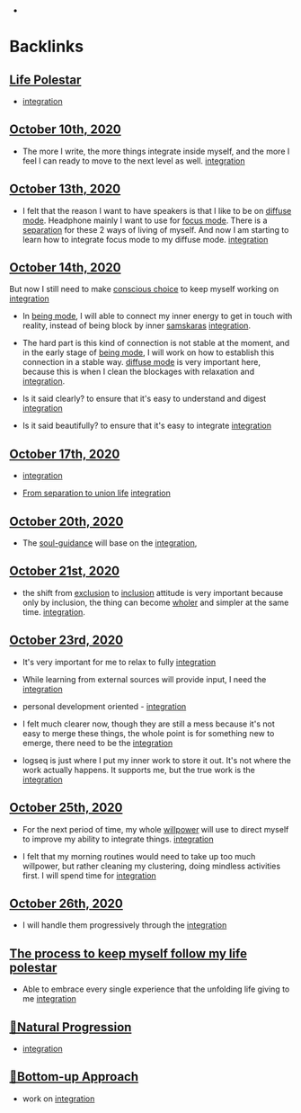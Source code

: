 - 

# Backlinks
## [Life Polestar](<Life Polestar.md>)
- [integration](<integration.md>)

## [October 10th, 2020](<October 10th, 2020.md>)
- The more I write, the more things integrate inside myself, and the more I feel I can ready to move to the next level as well. [integration](<integration.md>)

## [October 13th, 2020](<October 13th, 2020.md>)
- I felt that the reason I want to have speakers is that I like to be on [diffuse mode](<diffuse mode.md>). Headphone mainly I want to use for [focus mode](<focus mode.md>). There is a [separation](<separation.md>) for these 2 ways of living of myself. And now I am starting to learn how to integrate focus mode to my diffuse mode. [integration](<integration.md>)

## [October 14th, 2020](<October 14th, 2020.md>)
But now I still need to make [conscious choice](<conscious choice.md>) to keep myself working on [integration](<integration.md>)

- In [being mode](<being mode.md>), I will able to connect my inner energy to get in touch with reality, instead of being block by inner [samskaras](<samskaras.md>) [integration](<integration.md>).

- The hard part is this kind of connection is not stable at the moment, and in the early stage of [being mode](<being mode.md>), I will work on how to establish this connection in a stable way. [diffuse mode](<diffuse mode.md>) is very important here, because this is when I clean the blockages with relaxation and [integration](<integration.md>).

- Is it said clearly?  to ensure that it's easy to understand and digest [integration](<integration.md>)

- Is it said beautifully? to ensure that it's easy to integrate [integration](<integration.md>)

## [October 17th, 2020](<October 17th, 2020.md>)
- [integration](<integration.md>)

- [From separation to union life](<From separation to union life.md>) [integration](<integration.md>)

## [October 20th, 2020](<October 20th, 2020.md>)
- The [soul-guidance](<soul-guidance.md>) will base on the [integration](<integration.md>),

## [October 21st, 2020](<October 21st, 2020.md>)
- the shift from [exclusion](<exclusion.md>) to [inclusion](<inclusion.md>) attitude is very important because only by inclusion, the thing can become [wholer](<wholer.md>) and simpler at the same time. [integration](<integration.md>).

## [October 23rd, 2020](<October 23rd, 2020.md>)
- It's very important for me to relax to fully [integration](<integration.md>)

- While learning from external sources will provide input, I need the [integration](<integration.md>)

- personal development oriented - [integration](<integration.md>)

- I felt much clearer now, though they are still a mess because it's not easy to merge these things, the whole point is for something new to emerge, there need to be the [integration](<integration.md>)

- logseq is just where I put my inner work to store it out. It's not where the work actually happens. It supports me, but the true work is the [integration](<integration.md>)

## [October 25th, 2020](<October 25th, 2020.md>)
- For the next period of time, my whole [willpower](<willpower.md>) will use to direct myself to improve my ability to integrate things. [integration](<integration.md>)

- I felt that my morning routines would need to take up too much willpower, but rather cleaning my clustering, doing mindless activities first. I will spend time for [integration](<integration.md>)

## [October 26th, 2020](<October 26th, 2020.md>)
- I will handle them progressively through the [integration](<integration.md>)

## [The process to keep myself follow my life polestar](<The process to keep myself follow my life polestar.md>)
- Able to embrace every single experience that the unfolding life giving to me [integration](<integration.md>)

## [🌱Natural Progression](<🌱Natural Progression.md>)
- [integration](<integration.md>)

## [🌲Bottom-up Approach](<🌲Bottom-up Approach.md>)
- work on [integration](<integration.md>)

